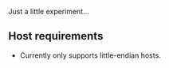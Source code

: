 Just a little experiment...

Host requirements
-----------
* Currently only supports little-endian hosts.
